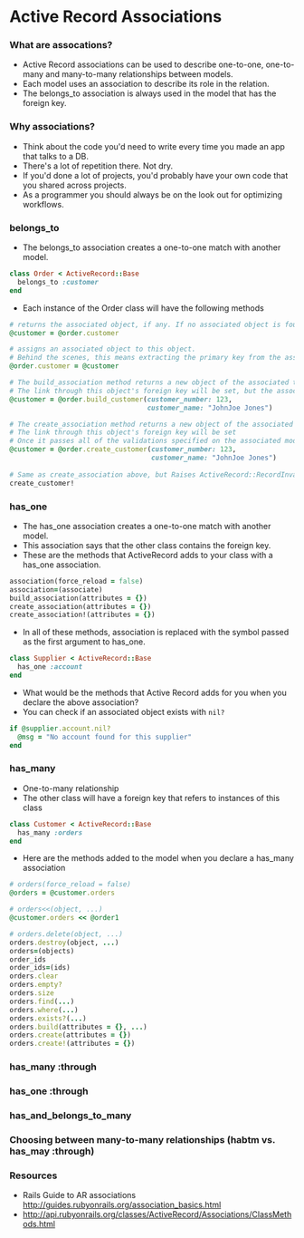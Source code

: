 # Active Record Associations

### What are assocations?

- Active Record associations can be used to describe one-to-one, one-to-many and many-to-many relationships between models. 
- Each model uses an association to describe its role in the relation. 
- The belongs_to association is always used in the model that has the foreign key.

### Why associations?
- Think about the code you'd need to write every time you made an app that talks to a DB. 
- There's a lot of repetition there. Not dry.
- If you'd done a lot of projects, you'd probably have your own code that you shared across projects.
- As a programmer you should always be on the look out for optimizing workflows.

### belongs_to
- The belongs_to association creates a one-to-one match with another model.

```ruby
class Order < ActiveRecord::Base
  belongs_to :customer
end
```

- Each instance of the Order class will have the following methods

```ruby
# returns the associated object, if any. If no associated object is found, it returns nil.
@customer = @order.customer

# assigns an associated object to this object. 
# Behind the scenes, this means extracting the primary key from the associate object and setting this object's foreign key to the same value.
@order.customer = @customer

# The build_association method returns a new object of the associated type.
# The link through this object's foreign key will be set, but the associated object will not yet be saved.
@customer = @order.build_customer(customer_number: 123,
                                  customer_name: "JohnJoe Jones")

# The create_association method returns a new object of the associated type. 
# The link through this object's foreign key will be set
# Once it passes all of the validations specified on the associated model, the associated object will be saved.
@customer = @order.create_customer(customer_number: 123,
                                   customer_name: "JohnJoe Jones")
                                   
# Same as create_association above, but Raises ActiveRecord::RecordInvalid if the record is invalid.
create_customer!
```

### has_one

- The has_one association creates a one-to-one match with another model.
- This association says that the other class contains the foreign key.
- These are the methods that ActiveRecord adds to your class with a has_one association.
```ruby
association(force_reload = false)
association=(associate)
build_association(attributes = {})
create_association(attributes = {})
create_association!(attributes = {})
```
- In all of these methods, association is replaced with the symbol passed as the first argument to has_one.

```ruby
class Supplier < ActiveRecord::Base
  has_one :account
end
```
- What would be the methods that Active Record adds for you when you declare the above association?
- You can check if an associated object exists with `nil?`

```ruby
if @supplier.account.nil?
  @msg = "No account found for this supplier"
end
```

### has_many
- One-to-many relationship
- The other class will have a foreign key that refers to instances of this class

```ruby
class Customer < ActiveRecord::Base
  has_many :orders
end
```

- Here are the methods added to the model when you declare a has_many association
```ruby
# orders(force_reload = false)
@orders = @customer.orders

# orders<<(object, ...)
@customer.orders << @order1

# orders.delete(object, ...)
orders.destroy(object, ...)
orders=(objects)
order_ids
order_ids=(ids)
orders.clear
orders.empty?
orders.size
orders.find(...)
orders.where(...)
orders.exists?(...)
orders.build(attributes = {}, ...)
orders.create(attributes = {})
orders.create!(attributes = {})
```

### has_many :through

### has_one :through

### has_and_belongs_to_many

### Choosing between many-to-many relationships (habtm vs. has_may :through)

### Resources

- Rails Guide to AR associations http://guides.rubyonrails.org/association_basics.html
- http://api.rubyonrails.org/classes/ActiveRecord/Associations/ClassMethods.html
